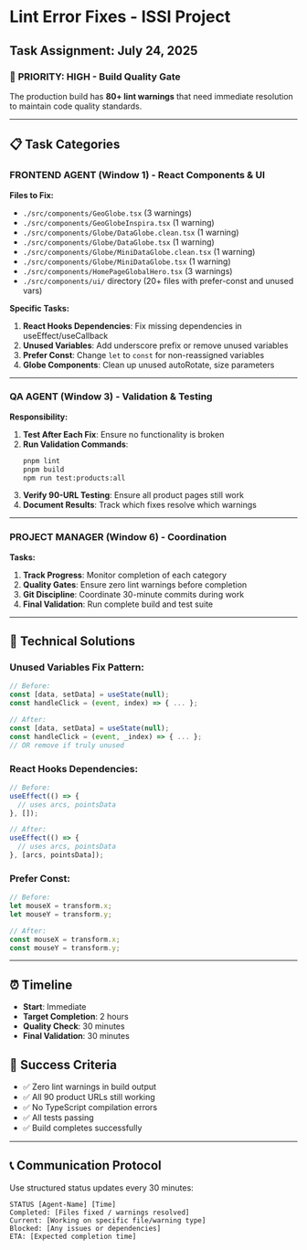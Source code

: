 # Lint Error Fixes - ISSI Project

## Task Assignment: July 24, 2025

### 🎯 **PRIORITY: HIGH - Build Quality Gate**

The production build has **80+ lint warnings** that need immediate resolution to maintain code quality standards.

---

## 📋 **Task Categories**

### **FRONTEND AGENT (Window 1) - React Components & UI**

**Files to Fix:**

- `./src/components/GeoGlobe.tsx` (3 warnings)
- `./src/components/GeoGlobeInspira.tsx` (1 warning)
- `./src/components/Globe/DataGlobe.clean.tsx` (1 warning)
- `./src/components/Globe/DataGlobe.tsx` (1 warning)
- `./src/components/Globe/MiniDataGlobe.clean.tsx` (1 warning)
- `./src/components/Globe/MiniDataGlobe.tsx` (1 warning)
- `./src/components/HomePageGlobalHero.tsx` (3 warnings)
- `./src/components/ui/` directory (20+ files with prefer-const and unused vars)

**Specific Tasks:**

1. **React Hooks Dependencies**: Fix missing dependencies in useEffect/useCallback
2. **Unused Variables**: Add underscore prefix or remove unused variables
3. **Prefer Const**: Change `let` to `const` for non-reassigned variables
4. **Globe Components**: Clean up unused autoRotate, size parameters

---

### **QA AGENT (Window 3) - Validation & Testing**

**Responsibility:**

1. **Test After Each Fix**: Ensure no functionality is broken
2. **Run Validation Commands**:
   ```bash
   pnpm lint
   pnpm build
   npm run test:products:all
   ```
3. **Verify 90-URL Testing**: Ensure all product pages still work
4. **Document Results**: Track which fixes resolve which warnings

---

### **PROJECT MANAGER (Window 6) - Coordination**

**Tasks:**

1. **Track Progress**: Monitor completion of each category
2. **Quality Gates**: Ensure zero lint warnings before completion
3. **Git Discipline**: Coordinate 30-minute commits during work
4. **Final Validation**: Run complete build and test suite

---

## 🔧 **Technical Solutions**

### **Unused Variables Fix Pattern:**

```typescript
// Before:
const [data, setData] = useState(null);
const handleClick = (event, index) => { ... };

// After:
const [data, setData] = useState(null);
const handleClick = (event, _index) => { ... };
// OR remove if truly unused
```

### **React Hooks Dependencies:**

```typescript
// Before:
useEffect(() => {
  // uses arcs, pointsData
}, []);

// After:
useEffect(() => {
  // uses arcs, pointsData
}, [arcs, pointsData]);
```

### **Prefer Const:**

```typescript
// Before:
let mouseX = transform.x;
let mouseY = transform.y;

// After:
const mouseX = transform.x;
const mouseY = transform.y;
```

---

## ⏰ **Timeline**

- **Start**: Immediate
- **Target Completion**: 2 hours
- **Quality Check**: 30 minutes
- **Final Validation**: 30 minutes

## 🎯 **Success Criteria**

- ✅ Zero lint warnings in build output
- ✅ All 90 product URLs still working
- ✅ No TypeScript compilation errors
- ✅ All tests passing
- ✅ Build completes successfully

---

## 📞 **Communication Protocol**

Use structured status updates every 30 minutes:

```
STATUS [Agent-Name] [Time]
Completed: [Files fixed / warnings resolved]
Current: [Working on specific file/warning type]
Blocked: [Any issues or dependencies]
ETA: [Expected completion time]
```
